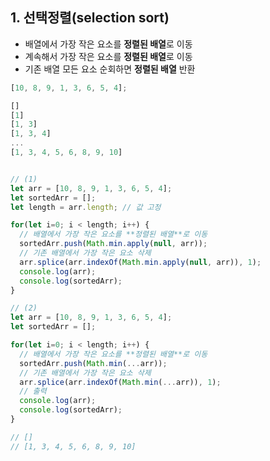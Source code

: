 ## 1. 선택정렬(selection sort)

- 배열에서 가장 작은 요소를 **정렬된 배열**로 이동
- 계속해서 가장 작은 요소를 **정렬된 배열**로 이동
- 기존 배열 모든 요소 순회하면 **정렬된 배열** 반환

```jsx
[10, 8, 9, 1, 3, 6, 5, 4];

[]
[1]
[1, 3]
[1, 3, 4]
...
[1, 3, 4, 5, 6, 8, 9, 10]


// (1)
let arr = [10, 8, 9, 1, 3, 6, 5, 4];
let sortedArr = [];
let length = arr.length; // 값 고정

for(let i=0; i < length; i++) {
  // 배열에서 가장 작은 요소를 **정렬된 배열**로 이동
  sortedArr.push(Math.min.apply(null, arr));
  // 기존 배열에서 가장 작은 요소 삭제
  arr.splice(arr.indexOf(Math.min.apply(null, arr)), 1);
  console.log(arr);
  console.log(sortedArr);
}

// (2)
let arr = [10, 8, 9, 1, 3, 6, 5, 4];
let sortedArr = [];

for(let i=0; i < length; i++) {
  // 배열에서 가장 작은 요소를 **정렬된 배열**로 이동
  sortedArr.push(Math.min(...arr));
  // 기존 배열에서 가장 작은 요소 삭제
  arr.splice(arr.indexOf(Math.min(...arr)), 1);
  // 출력
  console.log(arr);
  console.log(sortedArr);
}

// []
// [1, 3, 4, 5, 6, 8, 9, 10]

```
